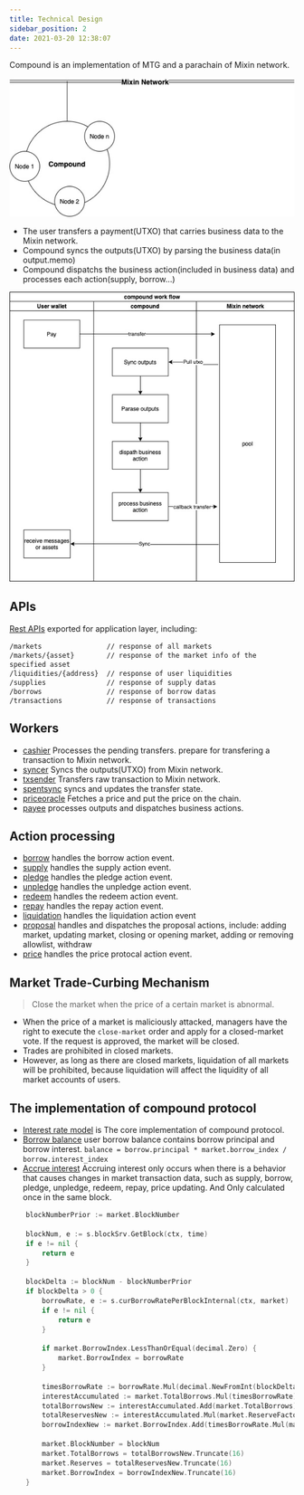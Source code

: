 ```yaml
---
title: Technical Design
sidebar_position: 2
date: 2021-03-20 12:38:07
---
```


Compound is an implementation of MTG and a parachain of Mixin network.

![](design/architecture.jpg)

* The user transfers a payment(UTXO) that carries business data to the Mixin network.
* Compound syncs the outputs(UTXO) by parsing the business data(in output.memo)
* Compound dispatchs the business action(included in business data) and processes each action(supply, borrow...)

![](design/workflow.jpg)

## APIs

[Rest APIs](https://github.com/fox-one/compound/blob/master/handler/rest/rest.go) exported for application layer, including:

```
/markets                // response of all markets
/markets/{asset}        // response of the market info of the specified asset
/liquidities/{address}  // response of user liquidities
/supplies               // response of supply datas
/borrows                // response of borrow datas
/transactions           // response of transactions
```

## Workers

* [cashier](https://github.com/fox-one/compound/blob/master/worker/cashier/cashier.go) Processes the pending transfers. prepare for transfering a transaction to Mixin network.
* [syncer](https://github.com/fox-one/compound/blob/master/worker/syncer/syncer.go) Syncs the outputs(UTXO) from Mixin network.
* [txsender](https://github.com/fox-one/compound/blob/master/worker/txsender/sender.go) Transfers raw transaction to Mixin network.
* [spentsync](https://github.com/fox-one/compound/blob/master/worker/spentsync/spentsync.go) syncs and updates the transfer state.
* [priceoracle](https://github.com/fox-one/compound/blob/master/worker/priceoracle/priceoracle.go) Fetches a price and put the price on the chain.
* [payee](https://github.com/fox-one/compound/blob/master/worker/snapshot/payee.go) processes outputs and dispatches business actions.

## Action processing

* [borrow](https://github.com/fox-one/compound/blob/master/worker/snapshot/borrow.go) handles the borrow action event.
* [supply](https://github.com/fox-one/compound/blob/master/worker/snapshot/supply.go) handles the supply action event.
* [pledge](https://github.com/fox-one/compound/blob/master/worker/snapshot/supply_pledge.go) handles the pledge action event.
* [unpledge](https://github.com/fox-one/compound/blob/master/worker/snapshot/supply_unpledge.go) handles the unpledge action event.
* [redeem](https://github.com/fox-one/compound/blob/master/worker/snapshot/supply_redeem.go) handles the redeem action event.
* [repay](https://github.com/fox-one/compound/blob/master/worker/snapshot/borrow_repay.go) handles the repay action event.
* [liquidation](https://github.com/fox-one/compound/blob/master/worker/snapshot/liquidation.go) handles the liquidation action event
* [proposal](https://github.com/fox-one/compound/blob/master/worker/snapshot/proposal.go) handles and dispatches the proposal actions, include: adding market, updating market, closing or opening market, adding or removing allowlist, withdraw
* [price](https://github.com/fox-one/compound/blob/master/worker/snapshot/price.go) handles the price protocal action event.


## Market Trade-Curbing Mechanism

> Close the market when the price of a certain market is abnormal.

* When the price of a market is maliciously attacked, managers have the right to execute the `close-market` order and apply for a closed-market vote. If the request is approved, the market will be closed.
* Trades are prohibited in closed markets.
* However, as long as there are closed markets, liquidation of all markets will be prohibited, because liquidation will affect the liquidity of all market accounts of users.

## The implementation of compound protocol

* [Interest rate model](../internal/compound/interest_rate_model.go) is The core implementation of compound protocol.
* [Borrow balance](../core/borrow.go) user borrow balance contains borrow principal and borrow interest. `balance = borrow.principal * market.borrow_index / borrow.interest_index`
* [Accrue interest](../service/market/market.go) Accruing interest only occurs when there is a behavior that causes changes in market transaction data, such as supply, borrow, pledge, unpledge, redeem, repay, price updating. And Only calculated once in the same block.

```go
	blockNumberPrior := market.BlockNumber

	blockNum, e := s.blockSrv.GetBlock(ctx, time)
	if e != nil {
		return e
	}

	blockDelta := blockNum - blockNumberPrior
	if blockDelta > 0 {
		borrowRate, e := s.curBorrowRatePerBlockInternal(ctx, market)
		if e != nil {
			return e
		}

		if market.BorrowIndex.LessThanOrEqual(decimal.Zero) {
			market.BorrowIndex = borrowRate
		}

		timesBorrowRate := borrowRate.Mul(decimal.NewFromInt(blockDelta))
		interestAccumulated := market.TotalBorrows.Mul(timesBorrowRate)
		totalBorrowsNew := interestAccumulated.Add(market.TotalBorrows)
		totalReservesNew := interestAccumulated.Mul(market.ReserveFactor).Add(market.Reserves)
		borrowIndexNew := market.BorrowIndex.Add(timesBorrowRate.Mul(market.BorrowIndex))

		market.BlockNumber = blockNum
		market.TotalBorrows = totalBorrowsNew.Truncate(16)
		market.Reserves = totalReservesNew.Truncate(16)
		market.BorrowIndex = borrowIndexNew.Truncate(16)
	}

```
